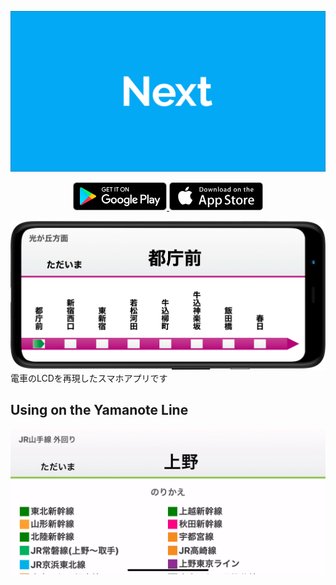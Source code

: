 ![Logo](assets/splash.png "Splash")

<div align="center">
    <a href="https://play.google.com/store/apps/details?id=me.tinykitten.trainlcd">
        <img width="150" src=".github/images/googleplay.png">
    </a>
    <a href="https://apps.apple.com/jp/app/trainlcd/id1486355943">
        <img width="150" src=".github/images/appstore.svg">
    </a>
</div>

![Mock](.github/images/mock.png "Mock")
電車のLCDを再現したスマホアプリです

## Using on the Yamanote Line
<div align="center">
    <a href="https://www.youtube.com/watch?v=wxmmoxxss10">
        <img src=".github/images/youtube.png">
    </a>
</div>
